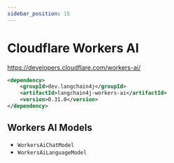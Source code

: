 ```yaml
---
sidebar_position: 15
---
```


# Cloudflare Workers AI

https://developers.cloudflare.com/workers-ai/

```xml
<dependency>
    <groupId>dev.langchain4j</groupId>
    <artifactId>langchain4j-workers-ai</artifactId>
    <version>0.31.0</version>
</dependency>
```

## Workers AI Models

- `WorkersAiChatModel`
- `WorkersAiLanguageModel`
